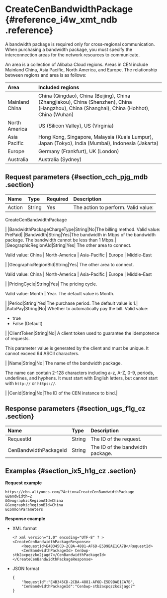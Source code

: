 # CreateCenBandwidthPackage {#reference_i4w_xmt_ndb .reference}

A bandwidth package is required only for cross-regional communication. When purchasing a bandwidth package, you must specify the interconnection areas for the network resources to communicate.

An area is a collection of Alibaba Cloud regions. Areas in CEN include Mainland China, Asia Pacific, North America, and Europe. The relationship between regions and area is as follows:

|Area|Included regions|
|:---|:---------------|
|Mainland China|China \(Qingdao\), China \(Beijing\), China \(Zhangjiakou\), China \(Shenzhen\), China \(Hangzhou\), China \(Shanghai\), China \(Hohhot\), China \(Wuhan\)|
|North America|US \(Silicon Valley\), US \(Virginia\)|
|Asia Pacific|Hong Kong, Singapore, Malaysia \(Kuala Lumpur\), Japan \(Tokyo\), India \(Mumbai\), Indonesia \(Jakarta\)|
|Europe|Germany \(Frankfurt\), UK \(London\)|
|Australia|Australia \(Sydney\)|

## Request parameters {#section_cch_pjg_mdb .section}

|Name|Type|Required|Description|
|:---|:---|:-------|:----------|
|Action|String|Yes| The action to perform. Valid value:

 CreateCenBandwidthPackage

 |
|BandwidthPackageChargeType|String|No|The billing method. Valid value: PrePaid|
|Bandwidth|String|Yes|The bandwidth in Mbps of the bandwidth package. The bandwidth cannot be less than 1 Mbps.|
|GeographicRegionAId|String|Yes| The other area to connect.

 Valid value: China | North-America | Asia-Pacific | Europe | Middle-East

 |
|GeographicRegionBId|String|Yes| The other area to connect.

 Valid value: China | North-America | Asia-Pacific | Europe | Middle-East

 |
|PricingCycle|String|Yes| The pricing cycle.

 Valid value: Month | Year. The default value is Month.

 |
|Period|String|Yes|The purchase period. The default value is 1.|
|AutoPay|String|No| Whether to automatically pay the bill. Valid value:

-   true
-   False \(Default\)

 |
|ClientToken|String|No| A client token used to guarantee the idempotence of requests.

 This parameter value is generated by the client and must be unique. It cannot exceed 64 ASCII characters.

 |
|Name|String|No| The name of the bandwidth package.

 The name can contain 2-128 characters including a-z, A-Z, 0-9, periods, underlines, and hyphens. It must start with English letters, but cannot start with `http://` or `https://`.

 |
|CenId|String|No|The ID of the CEN instance to bind.|

## Response parameters {#section_ugs_f1g_cz .section}

|Name|Type|Description|
|:---|:---|:----------|
|RequestId|String|The ID of the request.|
|CenBandwidthPackageId|String|The ID of the bandwidth package.|

## Examples {#section_ix5_h1g_cz .section}

**Request example**

``` {#createVPCpub}
https://cbn.aliyuncs.com/?Action=CreateCenBandwidthPackage
&Bandwidth=2
&GeographicRegionAId=China
&GeographicRegionBId=China
&CommonParameters
```

**Response example**

-   XML format

    ```
    <? xml version="1.0" encoding="UTF-8" ? >
    <CreateCenBandwidthPackageResponse>
        <RequestId>E4B345CD-2CBA-4881-AF6D-E5D9BAE1CA7B</RequestId>
        <CenBandwidthPackageId> Cenbwp-stb2axpqzzko2jagd7</CenBandwidthPackageId>
    </CreateCenBandwidthPackageResponse>
    ```

-   JSON format

    ```
    {
        "RequestId":"E4B345CD-2CBA-4881-AF6D-E5D9BAE1CA7B",
        "CenBandwidthPackageId":"Cenbwp-stb2axpqzzko2jagd7"
    }
    ```


